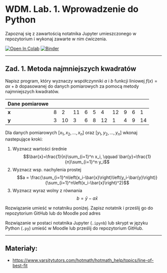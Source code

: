 # WDM. Lab. 1. Wprowadzenie do Python

Zapoznaj się z zawartością notatnika Jupyter umieszczonego w repozytorium  i wykonaj zawarte w nim ćwiczenia.

[![Open In Colab](https://colab.research.google.com/assets/colab-badge.svg)](https://colab.research.google.com/github/IS-UMK/wdm_23_lab_01/blob/master/01_Wprowadzenie.ipynb) [![Binder](https://mybinder.org/badge_logo.svg)](https://mybinder.org/v2/gh/IS-UMK/REPO/master?filepath=01_Wprowadzenie.ipynb)

---

## Zad. 1. Metoda najmniejszych kwadratów


Napisz program, który wyznaczy współczynniki $a$ i $b$ funkcji liniowej $f(x) = ax+b$ dopasowanej do danych pomiarowych za pomocą metody najmniejszych kwadratów.

|Dane pomiarowe |||||||||||
|-|-|-|-|-|-|-|-|-|-|-|
| **x** | 8 | 2  | 11 | 6 | 5 | 4 | 12 | 9 | 6 | 1  |
| **y**	| 3 | 10 | 3 | 6 | 8 | 12 | 1  | 4 | 9 | 14 |

Dla danych pomiarowych $[x_1, x_2, \ldots, x_n]$ oraz $[y_1, y_2, \ldots, y_n]$ wkonaj nastepujące kroki:

1. Wyznacz wartości średnie 
   $$\bar{x}=\frac{1}{n}\sum_{i=1}^n x_i, \qquad \bar{y}=\frac{1}{n}\sum_{i=1}^n y_i$$
2. Wyznacz wsp. nachylenia prostej 
   $$a = \frac{\sum_{i=1}^n\left(x_i-\bar{x}\right)\left(y_i-\bar{y}\right)}{\sum_{i=1}^n\left(x_i-\bar{x}\right)^2}$$
3. Wyznacz wyraz wolny z równania 
   $$b = \bar{y} - a\bar{x}$$

Rozwiązanie umieść w notatniku poniżej. Zapisz notatnik i prześlij go do repozytorium GitHub lub do Moodle pod adres 



Rozwiązanie w postaci notatnika Jupyter (``.ipynb``) lub skrypt w języku Python (``.py``) umieść w Moodle lub prześlij do repozytorium GitHub.

---
## Materiały:

* https://www.varsitytutors.com/hotmath/hotmath_help/topics/line-of-best-fit
